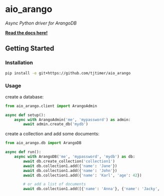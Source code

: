# aio_arango
*Async Python driver for ArangoDB*

**[Read the docs here!](https://tjtimer.github.io/aio_arango/)**

## Getting Started

### Installation

```bash
pip install -e git+https://github.com/tjtimer/aio_arango
```  

### Usage

create a database:

```python
from aio_arango.client import ArangoAdmin

async def setup():
    async with ArangoAdmin('me', 'mypassword') as admin:
        await admin.create_db('mydb')
```

create a collection and add some documents:

```python
from aio_arango.db import ArangoDB

async def run():
    async with ArangoDB('me', 'mypassword', 'mydb') as db:
        await db.create_collection('collection1')
        await db.collection1.add({'name': 'Jane'})
        await db.collection1.add({'name': 'John'})
        await db.collection1.add({'name': 'Karl', 'age': 42})

        # or add a list of documents
        await db.collection1.add([{'name': 'Anna'}, {'name': 'Jacky', 'email': 'jacky@swag.com'}])
```
